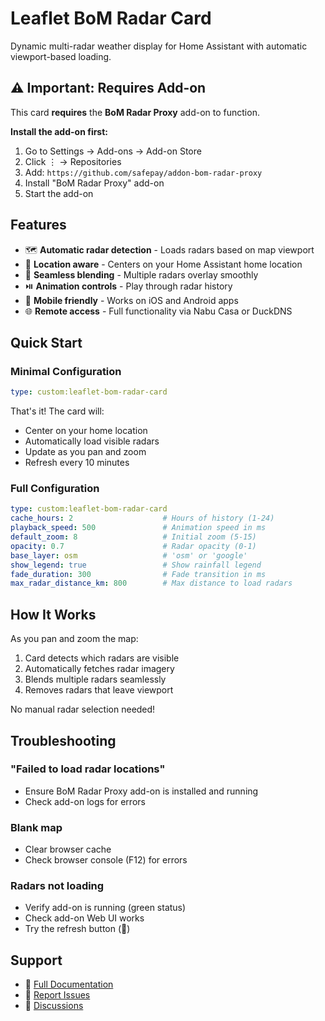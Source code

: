 # Leaflet BoM Radar Card

Dynamic multi-radar weather display for Home Assistant with automatic viewport-based loading.

## ⚠️ Important: Requires Add-on

This card **requires** the **BoM Radar Proxy** add-on to function.

**Install the add-on first:**
1. Go to Settings → Add-ons → Add-on Store
2. Click ⋮ → Repositories
3. Add: `https://github.com/safepay/addon-bom-radar-proxy`
4. Install "BoM Radar Proxy" add-on
5. Start the add-on

## Features

- 🗺️ **Automatic radar detection** - Loads radars based on map viewport
- 🎯 **Location aware** - Centers on your Home Assistant home location
- 🔄 **Seamless blending** - Multiple radars overlay smoothly
- ⏯️ **Animation controls** - Play through radar history
- 📱 **Mobile friendly** - Works on iOS and Android apps
- 🌐 **Remote access** - Full functionality via Nabu Casa or DuckDNS

## Quick Start

### Minimal Configuration
```yaml
type: custom:leaflet-bom-radar-card
```

That's it! The card will:
- Center on your home location
- Automatically load visible radars
- Update as you pan and zoom
- Refresh every 10 minutes

### Full Configuration
```yaml
type: custom:leaflet-bom-radar-card
cache_hours: 2                    # Hours of history (1-24)
playback_speed: 500               # Animation speed in ms
default_zoom: 8                   # Initial zoom (5-15)
opacity: 0.7                      # Radar opacity (0-1)
base_layer: osm                   # 'osm' or 'google'
show_legend: true                 # Show rainfall legend
fade_duration: 300                # Fade transition in ms
max_radar_distance_km: 800        # Max distance to load radars
```

## How It Works

As you pan and zoom the map:
1. Card detects which radars are visible
2. Automatically fetches radar imagery
3. Blends multiple radars seamlessly
4. Removes radars that leave viewport

No manual radar selection needed!

## Troubleshooting

### "Failed to load radar locations"
- Ensure BoM Radar Proxy add-on is installed and running
- Check add-on logs for errors

### Blank map
- Clear browser cache
- Check browser console (F12) for errors

### Radars not loading
- Verify add-on is running (green status)
- Check add-on Web UI works
- Try the refresh button (🔄)

## Support

- 📖 [Full Documentation](https://github.com/safepay/leaflet-bom-radar-card)
- 🐛 [Report Issues](https://github.com/safepay/leaflet-bom-radar-card/issues)
- 💬 [Discussions](https://github.com/safepay/leaflet-bom-radar-card/discussions)

